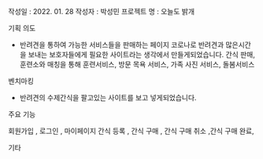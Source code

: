 작성일 : 2022. 01. 28
작성자 : 박성민
프로젝트 명 : 오늘도 밝개

기획 의도

- 반려견을 통하여 가능한 서비스들을 판매하는 페이지
  코로나로 반려견과 많은시간을 보내는 보호자들에게 필요한 사이트라는 생각에서 만들게되었습니다.
  간식 판매, 훈련소와 매칭을 통해 훈련서비스, 방문 목욕 서비스, 가족 사진 서비스, 돌봄서비스

벤치마킹

- 반려견의 수제간식을 팔고있는 사이트를 보고 넣게되었습니다.

주요 기능

  회원가입 , 로그인 , 마이페이지
  간식 등록 , 간식 구매 , 간식 구매 취소 ,간식 구매 완료,
  
기타
